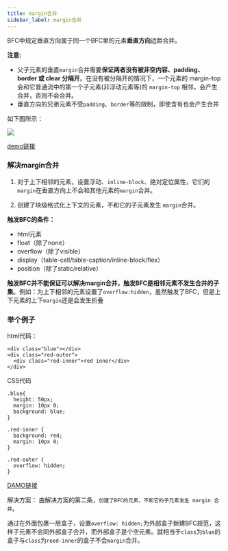 ```yaml
---
title: margin合并
sidebar_label: margin合并
---
```

BFC中规定垂直方向属于同一个BFC里的元素**垂直方向**边距合并。

**注意:**
- 父子元素的垂直`margin`合并需要**保证两者没有被非空内容、padding、border 或 clear 分隔开**。在没有被分隔开的情况下，一个元素的 margin-top 会和它普通流中的第一个子元素(非浮动元素等)的 `margin-top` 相邻，会产生合并，否则不会合并。
- 垂直方向的兄弟元素不受`padding`、`border`等的限制，即使含有也会产生合并
<!--more-->
如下图所示：

<img src='https://cosmos-x.oss-cn-hangzhou.aliyuncs.com/20191014105734.png'/>

[demo链接](https://codepen.io/ustc-han/pen/oNNbRxZ?editors=0100)

### 解决margin合并

1. 对于上下相邻的元素，设置浮动、`inline-block`、绝对定位属性，它们的`margin`在垂直方向上不会和其他元素的`margin`合并。

2. 创建了块级格式化上下文的元素，不和它的子元素发生 `margin`合并。

**触发BFC的条件：**
- html元素
- float（除了none）
- overflow（除了visible）
- display（table-cell/table-caption/inline-block/flex）
- position（除了static/relative）

**触发BFC并不能保证可以解决margin合并，触发BFC是相邻元素不发生合并的子集**。例如：为上下相邻的元素设置了`overflow:hidden`，虽然触发了BFC，但是上下元素的上下`margin`还是会发生折叠

### 举个例子
html代码：
```
<div class="blue"></div>
<div class="red-outer">
  <div class="red-inner">red inner</div>
</div>
```
CSS代码
```
.blue{
  height: 50px;
  margin: 10px 0;
  background: blue;
}

.red-inner {
  background: red;
  margin: 10px 0;
}

.red-outer {
  overflow: hidden;
}
```

[DAMO链接](https://codepen.io/ustc-han/pen/ydKeXY)

解决方案：
由解决方案的第二条，`创建了BFC的元素，不和它的子元素发生 margin 合并`。

通过在外面包裹一层盒子，设置`overflow: hidden;`为外部盒子新建BFC规范，这样子元素不会同外部盒子合并，而外部盒子是个空元素。就相当于`class`为`blue`的盒子与`class`为`reed-inner`的盒子不会`margin`合并。

